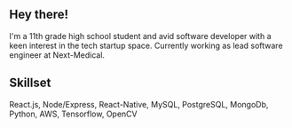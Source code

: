 ## Hey there!
I'm a 11th grade high school student and avid software developer with a keen interest in the tech startup space. Currently working as lead software engineer at Next-Medical.

## Skillset
React.js, Node/Express, React-Native, MySQL, PostgreSQL, MongoDb, Python, AWS, Tensorflow, OpenCV


<!--
**NandVinchhi/NandVinchhi** is a ✨ _special_ ✨ repository because its `README.md` (this file) appears on your GitHub profile.

Here are some ideas to get you started:

- 🔭 I’m currently working on ...
- 🌱 I’m currently learning ...
- 👯 I’m looking to collaborate on ...
- 🤔 I’m looking for help with ...
- 💬 Ask me about ...
- 📫 How to reach me: ...
- 😄 Pronouns: ...
- ⚡ Fun fact: ...
-->
